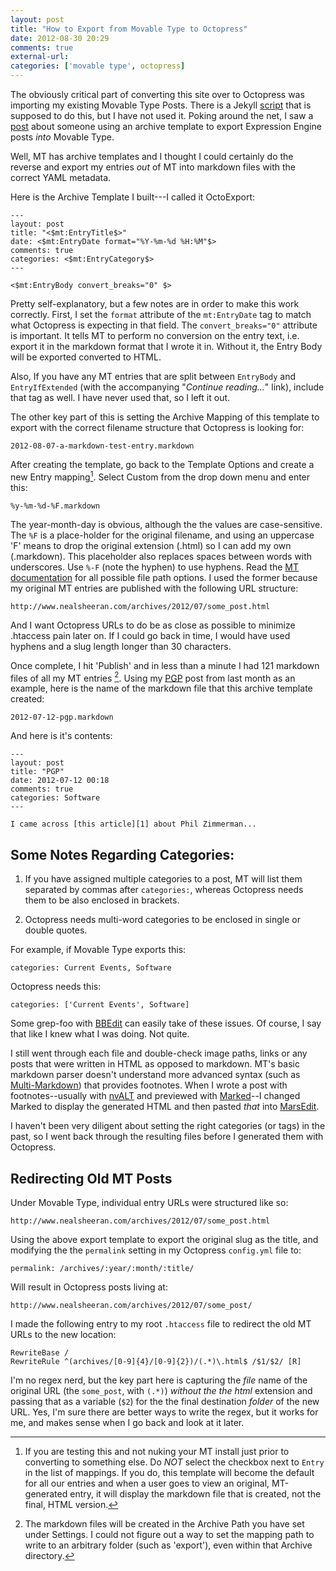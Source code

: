 ```yaml
---
layout: post
title: "How to Export from Movable Type to Octopress"
date: 2012-08-30 20:29
comments: true
external-url: 
categories: ['movable type', octopress]
---
```


The obviously critical part of converting this site over to Octopress was importing my existing Movable Type Posts. There is a Jekyll [script][script] that is supposed to do this, but I have not used it. Poking around the net, I saw a [post][ee] about someone using an archive template to export Expression Engine posts *into* Movable Type.

Well, MT has archive templates and I thought I could certainly do the reverse and export my entries *out* of MT into markdown files with the correct YAML metadata.

Here is the Archive Template I built---I called it OctoExport:

	---
	layout: post  
	title: "<$mt:EntryTitle$>"  
	date: <$mt:EntryDate format="%Y-%m-%d %H:%M"$>  
	comments: true  
	categories: <$mt:EntryCategory$>  
	---

	<$mt:EntryBody convert_breaks="0" $>​
	
Pretty self-explanatory, but a few notes are in order to make this work correctly. First, I set the `format` attribute of the `mt:EntryDate` tag to match what Octopress is expecting in that field. The `convert_breaks="0"` attribute is important. It tells MT to perform no conversion on the entry text, i.e. export it in the markdown format that I wrote it in. Without it, the Entry Body will be exported converted to HTML. 

Also, If you have any MT entries that are split between `EntryBody` and `EntryIfExtended` (with the accompanying "*Continue reading...*" link), include that tag as well. I have never used that, so I left it out.

The other key part of this is setting the Archive Mapping of this template to export with the correct filename structure that Octopress is looking for:

	2012-08-07-a-markdown-test-entry.markdown
	
After creating the template, go back to the Template Options and create a new Entry mapping[^1]. Select Custom from the drop down menu and enter this:

	%y-%m-%d-%F.markdown 

The year-month-day is obvious, although the the values are case-sensitive. The `%F` is a place-holder for the original filename, and using an uppercase 'F' means to drop the original extension (.html) so I can add my own (.markdown). This placeholder also replaces spaces between words with underscores. Use `%-F` (note the hyphen) to use hyphens. Read the [MT documentation][mt] for all possible file path options. I used the former because my original MT entries are published with the following URL structure:

	http://www.nealsheeran.com/archives/2012/07/some_post.html
	
And I want Octopress URLs to do be as close as possible to minimize .htaccess pain later on. If I could go back in time, I would have used hyphens and a slug length longer than 30 characters.

Once complete, I hit 'Publish' and in less than a minute I had 121 markdown files of all my MT entries [^2]. Using my [PGP][pgp] post from last month as an example, here is the name of the markdown file that this archive template created:

	2012-07-12-pgp.markdown
	
And here is it's contents:

	---
	layout: post  
	title: "PGP"  
	date: 2012-07-12 00:18  
	comments: true  
	categories: Software  
	---

	I came across [this article][1] about Phil Zimmerman...

## Some Notes Regarding Categories:

1. If you have assigned multiple categories to a post, MT will list them separated by commas after `categories:`, whereas Octopress needs them to be also enclosed in brackets.

2. Octopress needs multi-word categories to be enclosed in single or double quotes.

For example, if Movable Type exports this:

	categories: Current Events, Software
	
Octopress needs this:

	categories: ['Current Events', Software]
	
Some grep-foo with [BBEdit][bbedit] can easily take of these issues. Of course, I say that like I knew what I was doing. Not quite.

I still went through each file and double-check image paths, links or any posts that were written in HTML as opposed to markdown. MT's basic markdown parser doesn't understand more advanced syntax (such as [Multi-Markdown][mmd]) that provides footnotes. When I wrote a post with footnotes--usually with [nvALT][nvalt] and previewed with [Marked][marked]--I changed Marked to display the generated HTML and then pasted *that* into [MarsEdit][mars].

I haven't been very diligent about setting the right categories (or tags) in the past, so I went back through the resulting files before I generated them with Octopress.

## Redirecting Old MT Posts

Under Movable Type, individual entry URLs were structured like so:

	http://www.nealsheeran.com/archives/2012/07/some_post.html
	
Using the above export template to export the original slug as the title, and modifying the the `permalink` setting in my Octopress `config.yml` file to:

	permalink: /archives/:year/:month/:title/
	
Will result in Octopress posts living at:

	http://www.nealsheeran.com/archives/2012/07/some_post/
	
I made the following entry to my root `.htaccess` file to redirect the old MT URLs to the new location:

	RewriteBase /
	RewriteRule ^(archives/[0-9]{4}/[0-9]{2})/(.*)\.html$ /$1/$2/ [R]
	
I'm no regex nerd, but the key part here is capturing the _file_ name of the original URL (the `some_post`, with `(.*)`) _without the the html_ extension and passing that as a variable (`$2`) for the the final destination _folder_ of the new URL. Yes, I'm sure there are better ways to write the regex, but it works for me, and makes sense when I go back and look at it later. 

[^1]: If you are testing this and not nuking your MT install just prior to converting to something else. Do *NOT* select the checkbox next to `Entry` in the list of mappings. If you do, this template will become the default for all our entries and when a user goes to view an original, MT-generated entry, it will display the markdown file that is created, not the final, HTML version.

[^2]: The markdown files will be created in the Archive Path you have set under Settings. I could not figure out a way to set the mapping path to write to an arbitrary folder (such as 'export'), even within that Archive directory.

[mt]: http://www.movabletype.org/documentation/appendices/archive-file-path-specifiers.html
[pgp]: http://www.nealsheeran.com/archives/2012/07/pgp.html
[script]: https://github.com/mojombo/jekyll/wiki/Blog-Migrations
[ee]: https://supergeekery.com/geekblog/comments/quick_tip_expression_engine_movable_type_export
[nvalt]: http://brettterpstra.com/project/nvalt/
[marked]: http://markedapp.com/
[mars]: http://www.red-sweater.com/marsedit/
[mmd]: http://fletcherpenney.net/multimarkdown/
[bbedit]: http://www.barebones.com/products/bbedit/